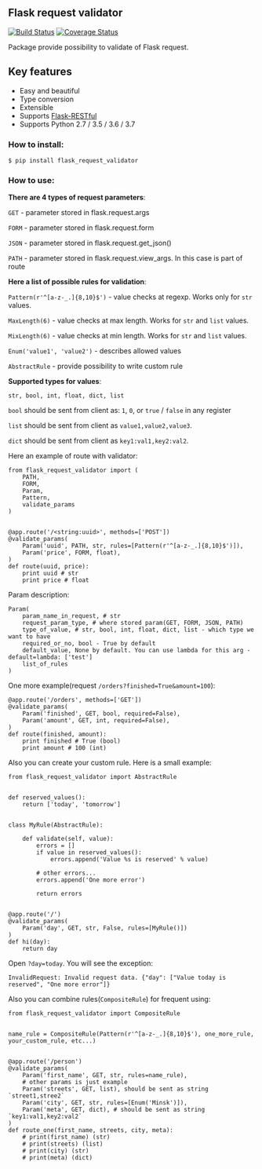 ## Flask request validator

[![Build Status](https://api.travis-ci.org/d-ganchar/flask_request_validator.svg?branch=master)](https://travis-ci.org/d-ganchar/flask_request_validator)
[![Coverage Status](https://coveralls.io/repos/github/d-ganchar/flask_request_validator/badge.svg?branch=master)](https://coveralls.io/github/d-ganchar/flask_request_validator?branch=master)


Package provide possibility to validate of Flask request.

Key features
------------
- Easy and beautiful
- Type conversion
- Extensible
- Supports [Flask-RESTful](https://flask-restful.readthedocs.io/en/latest/)
- Supports Python 2.7 / 3.5 / 3.6 / 3.7

### How to install:

```
$ pip install flask_request_validator
```

### How to use:

**There are 4 types of request parameters**:

`GET` - parameter stored in flask.request.args

`FORM` - parameter stored in flask.request.form

`JSON` - parameter stored in flask.request.get_json()

`PATH` - parameter stored in flask.request.view_args. In this case is part of route


**Here a list of possible rules for validation**:

`Pattern(r'^[a-z-_.]{8,10}$')` - value checks at regexp. Works only for `str` values.

`MaxLength(6)` - value checks at max length. Works for `str` and `list` values.

`MixLength(6)` - value checks at min length. Works for `str` and `list` values.

`Enum('value1', 'value2')` - describes allowed values

`AbstractRule` - provide possibility to write custom rule

**Supported types for values**:

`str, bool, int, float, dict, list`

`bool` should be sent from client as: `1`, `0`, or `true` / `false` in any register

`list` should be sent from client as `value1,value2,value3`. 

`dict` should be sent from client as `key1:val1,key2:val2`. 

Here an example of route with validator:


```
from flask_request_validator import (
    PATH,
    FORM,
    Param,
    Pattern,
    validate_params
)


@app.route('/<string:uuid>', methods=['POST'])
@validate_params(
    Param('uuid', PATH, str, rules=[Pattern(r'^[a-z-_.]{8,10}$')]),
    Param('price', FORM, float),
)
def route(uuid, price):
    print uuid # str
    print price # float
```

Param description:

```
Param(
    param_name_in_request, # str
    request_param_type, # where stored param(GET, FORM, JSON, PATH)
    type_of_value, # str, bool, int, float, dict, list - which type we want to have
    required_or_no, bool - True by default
    default_value, None by default. You can use lambda for this arg - default=lambda: ['test']
    list_of_rules
)

```

One more example(request `/orders?finished=True&amount=100`):

```
@app.route('/orders', methods=['GET'])
@validate_params(
    Param('finished', GET, bool, required=False),
    Param('amount', GET, int, required=False),
)
def route(finished, amount):
    print finished # True (bool)
    print amount # 100 (int)

```

Also you can create your custom rule. Here is a small example:

```
from flask_request_validator import AbstractRule


def reserved_values():
    return ['today', 'tomorrow']


class MyRule(AbstractRule):

    def validate(self, value):
        errors = []
        if value in reserved_values():
            errors.append('Value %s is reserved' % value)

        # other errors...
        errors.append('One more error')

        return errors


@app.route('/')
@validate_params(
    Param('day', GET, str, False, rules=[MyRule()])
)
def hi(day):
    return day
```

Open `?day=today`. You will see the exception: 

```
InvalidRequest: Invalid request data. {"day": ["Value today is reserved", "One more error"]}
```

Also you can combine rules(`CompositeRule`) for frequent using:

```
from flask_request_validator import CompositeRule


name_rule = CompositeRule(Pattern(r'^[a-z-_.]{8,10}$'), one_more_rule, your_custom_rule, etc...)


@app.route('/person')
@validate_params(
    Param('first_name', GET, str, rules=name_rule),
    # other params is just example
    Param('streets', GET, list), should be sent as string `street1,stree2`
    Param('city', GET, str, rules=[Enum('Minsk')]),
    Param('meta', GET, dict), # should be sent as string `key1:val1,key2:val2`
)
def route_one(first_name, streets, city, meta):
    # print(first_name) (str)
    # print(streets) (list)
    # print(city) (str)
    # print(meta) (dict)
```
